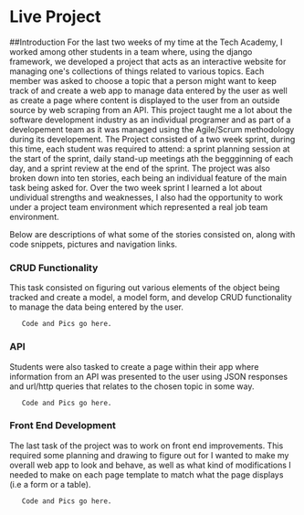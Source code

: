 # Live Project

##Introduction
For the last two weeks of my time at the Tech Academy, I worked among other students in a team where, using the django framework, we developed 
a project that acts as an interactive website for managing one's collections of things related to various topics. Each member was asked to choose 
a topic that a person might want to keep track of and create a web app to manage data entered by the user as well as create a page where content is
displayed to  the user from an outside source by web scraping from an API. This project taught me a lot about the software development industry
as an individual programer and as part of a developement team as it was managed using the Agile/Scrum methodology during its developement. The Project
consisted of a two week sprint, during this time, each student was required to attend: a sprint planning session at the start of the sprint, daily stand-up
meetings ath the beggginning of each day, and a sprint review at the end of the sprint. The project was also broken down into ten stories, each being an individual 
feature of the main task being asked for. Over the two week sprint I learned a lot about undividual strengths and weaknesses, I also had the opportunity to work under a
project team environment which represented a real job team environment.

Below are descriptions of what some of the stories consisted on, along with code snippets, pictures and navigation links.

### CRUD Functionality
This task consisted on figuring out various elements of the object being tracked and create a model, a model form, and develop CRUD functionality to manage 
the data being entered by the user.
  
       Code and Pics go here.

### API
Students were also tasked to create a page within their app where information from an API was presented to the user using JSON responses and url/http 
queries that relates to the chosen topic in some way. 
  
       Code and Pics go here.
 
 ### Front End Development
 The last task of the project was to work on front end improvements. This required some planning and drawing to figure out for I wanted to make my overall web app to look
 and behave, as well as what kind of modifications I needed to make on each page template to match what the page displays (i.e a form or a table).

       Code and Pics go here.
